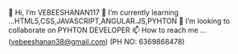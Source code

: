 👋 Hi, I’m VEBEESHANAN117
🌱 I’m currently learning ...HTML5,CSS,JAVASCRIPT,ANGULAR.JS,PYHTON
💞️ I’m looking to collaborate on PYHTON DEVELOPER
📫 How to reach me ...(vebeeshanan38@gmail.com) (PH NO: 6369868478)
